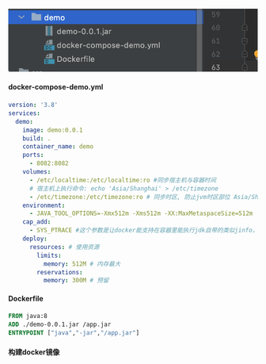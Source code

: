 ![image-20210924205555899](images/image-20210924205555899.png)



#### docker-compose-demo.yml

```yaml
version: '3.8'
services:
  demo:
    image: demo:0.0.1
    build: .
    container_name: demo
    ports:
      - 8082:8082
    volumes:
      - /etc/localtime:/etc/localtime:ro #同步宿主机与容器时间
      # 宿主机上执行命令: echo 'Asia/Shanghai' > /etc/timezone
      - /etc/timezone:/etc/timezone:ro # 同步时区, 防止jvm时区部位 Asia/Shanghai
    environment:
      - JAVA_TOOL_OPTIONS=-Xmx512m -Xms512m -XX:MaxMetaspaceSize=512m
    cap_add:
      - SYS_PTRACE #这个参数是让docker能支持在容器里能执行jdk自带的类似jinfo，jmap这些命令
    deploy:
      resources: # 使用资源
        limits:
          memory: 512M # 内存最大
        reservations:
          memory: 300M # 预留
```



#### Dockerfile

```dockerfile
FROM java:8
ADD ./demo-0.0.1.jar /app.jar
ENTRYPOINT ["java","-jar","/app.jar"]
```



#### 构建docker镜像

```bash
```

